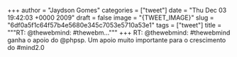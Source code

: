 
+++
author = "Jaydson Gomes"
categories = ["tweet"]
date = "Thu Dec 03 19:42:03 +0000 2009"
draft = false
image = "{TWEET_IMAGE}"
slug = "6df0a5f1c64f57b4e5680e345c7053e5710a53e1"
tags = ["tweet"]
title = """RT: @thewebmind: #thewebm..."""
+++
RT: @thewebmind: #thewebmind ganha o apoio do @phpsp. Um apoio muito importante para o crescimento do #mind2.0
